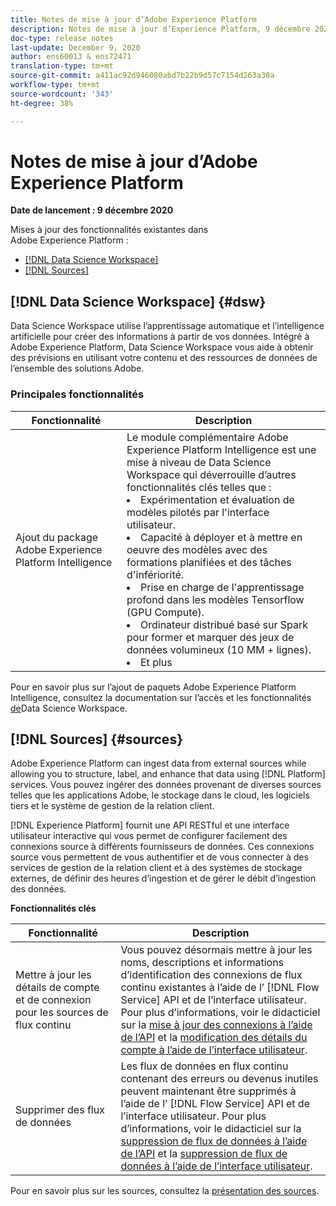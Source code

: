 ```yaml
---
title: Notes de mise à jour d’Adobe Experience Platform
description: Notes de mise à jour d’Experience Platform, 9 décembre 2020
doc-type: release notes
last-update: December 9, 2020
author: ens60013 & ens72471
translation-type: tm+mt
source-git-commit: a411ac92d946080abd7b22b9d57c7154d263a30a
workflow-type: tm+mt
source-wordcount: '343'
ht-degree: 38%

---
```



# Notes de mise à jour d’Adobe Experience Platform

**Date de lancement : 9 décembre 2020**

Mises à jour des fonctionnalités existantes dans Adobe Experience Platform :

- [[!DNL Data Science Workspace]](#dsw)
- [[!DNL Sources]](#sources)

## [!DNL Data Science Workspace] {#dsw}

Data Science Workspace utilise l’apprentissage automatique et l’intelligence artificielle pour créer des informations à partir de vos données. Intégré à Adobe Experience Platform, Data Science Workspace vous aide à obtenir des prévisions en utilisant votre contenu et des ressources de données de l’ensemble des solutions Adobe.

### Principales fonctionnalités

| Fonctionnalité | Description |
|--- | ---|
| Ajout du package Adobe Experience Platform Intelligence | Le module complémentaire Adobe Experience Platform Intelligence est une mise à niveau de Data Science Workspace qui déverrouille d’autres fonctionnalités clés telles que : <li> Expérimentation et évaluation de modèles pilotés par l&#39;interface utilisateur.</li><li> Capacité à déployer et à mettre en oeuvre des modèles avec des formations planifiées et des tâches d&#39;infériorité.</li><li> Prise en charge de l&#39;apprentissage profond dans les modèles Tensorflow (GPU Compute).</li><li> Ordinateur distribué basé sur Spark pour former et marquer des jeux de données volumineux (10 MM + lignes).</li><li>Et plus</li> |

Pour en savoir plus sur l’ajout de paquets Adobe Experience Platform Intelligence, consultez la documentation sur l’accès et les fonctionnalités [de](../../data-science-workspace/access-features-dsw.md)Data Science Workspace.

## [!DNL Sources] {#sources}

Adobe Experience Platform can ingest data from external sources while allowing you to structure, label, and enhance that data using [!DNL Platform] services. Vous pouvez ingérer des données provenant de diverses sources telles que les applications Adobe, le stockage dans le cloud, les logiciels tiers et le système de gestion de la relation client.

[!DNL Experience Platform] fournit une API RESTful et une interface utilisateur interactive qui vous permet de configurer facilement des connexions source à différents fournisseurs de données. Ces connexions source vous permettent de vous authentifier et de vous connecter à des services de gestion de la relation client et à des systèmes de stockage externes, de définir des heures d’ingestion et de gérer le débit d’ingestion des données.

**Fonctionnalités clés**

| Fonctionnalité | Description |
| ------- | ----------- |
| Mettre à jour les détails de compte et de connexion pour les sources de flux continu | Vous pouvez désormais mettre à jour les noms, descriptions et informations d’identification des connexions de flux continu existantes à l’aide de l’ [!DNL Flow Service] API et de l’interface utilisateur. Pour plus d’informations, voir le didacticiel sur la [mise à jour des connexions à l’aide de l’API](../../sources/tutorials/api/update.md) et la [modification des détails du compte à l’aide de l’interface utilisateur](../../sources/tutorials/ui/monitor.md). |
| Supprimer des flux de données | Les flux de données en flux continu contenant des erreurs ou devenus inutiles peuvent maintenant être supprimés à l’aide de l’ [!DNL Flow Service] API et de l’interface utilisateur. Pour plus d’informations, voir le didacticiel sur la [suppression de flux de données à l’aide de l’API](../../sources/tutorials/api/delete-dataflows.md) et la [suppression de flux de données à l’aide de l’interface utilisateur](../../sources/tutorials/ui/delete.md). |

Pour en savoir plus sur les sources, consultez la [présentation des sources](../../sources/home.md).

